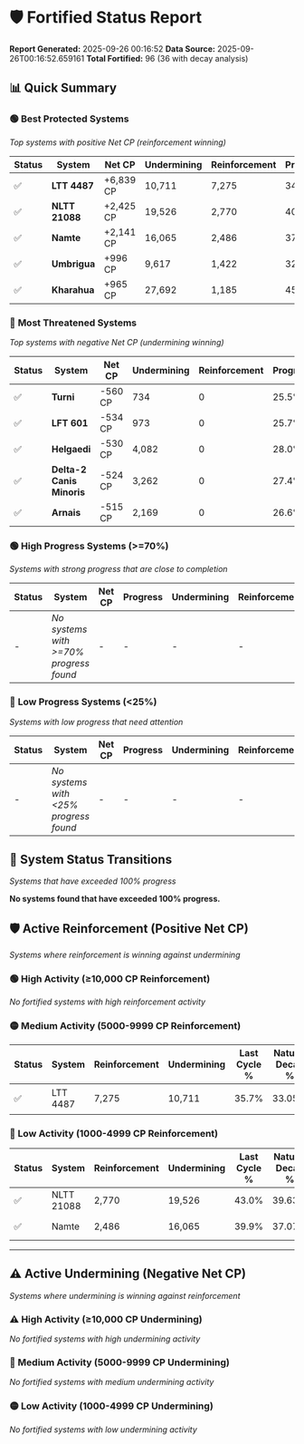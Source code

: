 # 🛡️ Fortified Status Report

**Report Generated:** 2025-09-26 00:16:52
**Data Source:** 2025-09-26T00:16:52.659161
**Total Fortified:** 96 (36 with decay analysis)

## 📊 Quick Summary

### 🟢 **Best Protected Systems**
*Top systems with positive Net CP (reinforcement winning)*

| Status | System | Net CP | Undermining | Reinforcement | Progress |
|--------|--------|--------|-------------|---------------|----------|
| ✅ | **LTT 4487** | +6,839 CP | 10,711 | 7,275 | 34.1% |
| ✅ | **NLTT 21088** | +2,425 CP | 19,526 | 2,770 | 40.0% |
| ✅ | **Namte** | +2,141 CP | 16,065 | 2,486 | 37.4% |
| ✅ | **Umbrigua** | +996 CP | 9,617 | 1,422 | 32.4% |
| ✅ | **Kharahua** | +965 CP | 27,692 | 1,185 | 45.9% |

### 🔴 **Most Threatened Systems**
*Top systems with negative Net CP (undermining winning)*

| Status | System | Net CP | Undermining | Reinforcement | Progress |
|--------|--------|--------|-------------|---------------|----------|
| ✅ | **Turni** | -560 CP | 734 | 0 | 25.5% |
| ✅ | **LFT 601** | -534 CP | 973 | 0 | 25.7% |
| ✅ | **Helgaedi** | -530 CP | 4,082 | 0 | 28.0% |
| ✅ | **Delta-2 Canis Minoris** | -524 CP | 3,262 | 0 | 27.4% |
| ✅ | **Arnais** | -515 CP | 2,169 | 0 | 26.6% |

### 🟢 **High Progress Systems (>=70%)**
*Systems with strong progress that are close to completion*

| Status | System | Net CP | Progress | Undermining | Reinforcement |
|--------|--------|--------|----------|-------------|---------------|
| - | *No systems with >=70% progress found* | - | - | - | - |

### 🔴 **Low Progress Systems (<25%)**
*Systems with low progress that need attention*

| Status | System | Net CP | Progress | Undermining | Reinforcement |
|--------|--------|--------|----------|-------------|---------------|
| - | *No systems with <25% progress found* | - | - | - | - |
## 🔄 System Status Transitions
*Systems that have exceeded 100% progress*

**No systems found that have exceeded 100% progress.**

## 🛡️ Active Reinforcement (Positive Net CP)
*Systems where reinforcement is winning against undermining*

### 🟢 High Activity (≥10,000 CP Reinforcement)

*No fortified systems with high reinforcement activity*

### 🟡 Medium Activity (5000-9999 CP Reinforcement)

| Status | System | Reinforcement | Undermining | Last Cycle % | Natural Decay % | Current Progress % | Current CP | Net CP | Activity |
|--------|--------|---------------|-------------|--------------|-----------------|-------------------|------------|--------|----------|
| ✅ | LTT 4487 | 7,275 | 10,711 | 35.7% | 33.05% | 34.1% | 221,650 | +6,839 | 🟡 Medium Reinforcement |

### 🔴 Low Activity (1000-4999 CP Reinforcement)

| Status | System | Reinforcement | Undermining | Last Cycle % | Natural Decay % | Current Progress % | Current CP | Net CP | Activity |
|--------|--------|---------------|-------------|--------------|-----------------|-------------------|------------|--------|----------|
| ✅ | NLTT 21088 | 2,770 | 19,526 | 43.0% | 39.63% | 40.0% | 260,000 | +2,425 | 🔵 Low Reinforcement |
| ✅ | Namte | 2,486 | 16,065 | 39.9% | 37.07% | 37.4% | 243,100 | +2,141 | 🔵 Low Reinforcement |


---

## ⚠️ Active Undermining (Negative Net CP)
*Systems where undermining is winning against reinforcement*

### ⚠️ High Activity (≥10,000 CP Undermining)

*No fortified systems with high undermining activity*

### 🔶 Medium Activity (5000-9999 CP Undermining)

*No fortified systems with medium undermining activity*

### 🟡 Low Activity (1000-4999 CP Undermining)

*No fortified systems with low undermining activity*
